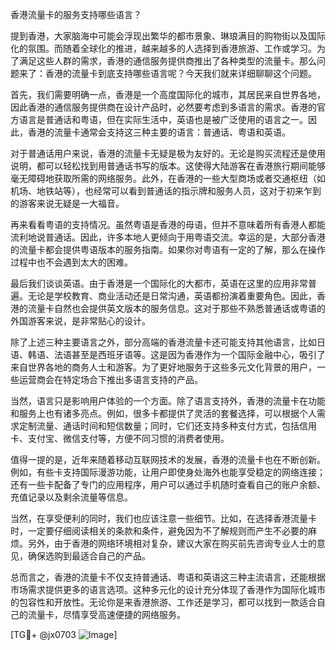 香港流量卡的服务支持哪些语言？

提到香港，大家脑海中可能会浮现出繁华的都市景象、琳琅满目的购物街以及国际化的氛围。而随着全球化的推进，越来越多的人选择到香港旅游、工作或学习。为了满足这些人群的需求，香港的通信服务提供商推出了各种类型的流量卡。那么问题来了：香港的流量卡到底支持哪些语言呢？今天我们就来详细聊聊这个问题。

首先，我们需要明确一点，香港是一个高度国际化的城市，其居民来自世界各地，因此香港的通信服务提供商在设计产品时，必然要考虑到多语言的需求。香港的官方语言是普通话和粤语，但在实际生活中，英语也是被广泛使用的语言之一。因此，香港的流量卡通常会支持这三种主要的语言：普通话、粤语和英语。

对于普通话用户来说，香港的流量卡无疑是极为友好的。无论是购买流程还是使用说明，都可以轻松找到用普通话书写的版本。这使得大陆游客在香港旅行期间能够毫无障碍地获取所需的网络服务。此外，在香港的一些大型商场或者交通枢纽（如机场、地铁站等），也经常可以看到普通话的指示牌和服务人员，这对于初来乍到的游客来说无疑是一大福音。

再来看看粤语的支持情况。虽然粤语是香港的母语，但并不意味着所有香港人都能流利地说普通话。因此，许多本地人更倾向于用粤语交流。幸运的是，大部分香港的流量卡都会提供粤语版本的服务指南。如果你对粤语有一定的了解，那么在操作过程中也不会遇到太大的困难。

最后我们谈谈英语。由于香港是一个国际化的大都市，英语在这里的应用非常普遍。无论是学校教育、商业活动还是日常沟通，英语都扮演着重要角色。因此，香港的流量卡自然也会提供英文版本的服务信息。这对于那些不熟悉普通话或粤语的外国游客来说，是非常贴心的设计。

除了上述三种主要语言之外，部分高端的香港流量卡还可能支持其他语言，比如日语、韩语、法语甚至是西班牙语等。这是因为香港作为一个国际金融中心，吸引了来自世界各地的商务人士和游客。为了更好地服务于这些多元文化背景的用户，一些运营商会在特定场合下推出多语言支持的产品。

当然，语言只是影响用户体验的一个方面。除了语言支持外，香港的流量卡在功能和服务上也有诸多亮点。例如，很多卡都提供了灵活的套餐选择，可以根据个人需求定制流量、通话时间和短信数量；同时，它们还支持多种支付方式，包括信用卡、支付宝、微信支付等，方便不同习惯的消费者使用。

值得一提的是，近年来随着移动互联网技术的发展，香港的流量卡也在不断创新。例如，有些卡支持国际漫游功能，让用户即使身处海外也能享受稳定的网络连接；还有一些卡配备了专门的应用程序，用户可以通过手机随时查看自己的账户余额、充值记录以及剩余流量等信息。

当然，在享受便利的同时，我们也应该注意一些细节。比如，在选择香港流量卡时，一定要仔细阅读相关的条款和条件，避免因为不了解规则而产生不必要的麻烦。另外，由于香港的网络环境相对复杂，建议大家在购买前先咨询专业人士的意见，确保选购到最适合自己的产品。

总而言之，香港的流量卡不仅支持普通话、粤语和英语这三种主流语言，还能根据市场需求提供更多的语言选项。这种多元化的设计充分体现了香港作为国际化城市的包容性和开放性。无论你是来香港旅游、工作还是学习，都可以找到一款适合自己的流量卡，尽情享受高速便捷的网络服务。

[TG💪+ @jx0703 ![Image](https://github.com/user-attachments/assets/dbca1d08-cadb-493c-b0ec-ad6f7a83f270)]